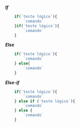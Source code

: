 ***If***
```javascript
	if(`teste lógico`){
		`comando`
	}if(`teste lógico`){
		`comando`
	}
```

***Else***
```javascript
	if(`teste lógico`){
		`comando`
	} else{
		`comando`
	}
```

***Else-if***
```javascript
	if(`teste lógico`){
		`comando`
	} else if (`teste lógico`){
		`comando`
	} else {
		`comando`
	}
```
